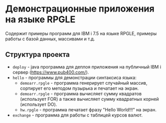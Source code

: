 # Демонстрационные приложения на языке RPGLE

Содержит примеры программ для IBM i 7.5 на языке RPGLE, примеры работы с базой данных, массивами и т.д.

## Структура проекта

- `deploy` - java программа для деплоя приложения на публичный IBM i сервер (https://www.pub400.com/).
- `hello` - программы для демонстрации синтаксиса языка:
  - `demoarr.rpgle` - программа генерирует случайный массив, сортирует его методом пузырька и печатает на экран.
  - `demoarr.rpgle` - программа вычисляет сумму квадратов (использует FOR) а также вычисляет сумму квадратных корней (использует DO).
  - `hw.rpgle` - программа печатает фразу "Hello World!!!" на экран.
- `exchange` - программа для работы с таблицей курсов валют.